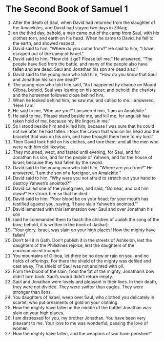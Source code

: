 ﻿
# The Second Book of Samuel 1
1. After the death of Saul, when David had returned from the slaughter of the Amalekites, and David had stayed two days in Ziklag; 
2. on the third day, behold, a man came out of the camp from Saul, with his clothes torn, and earth on his head. When he came to David, he fell to the earth, and showed respect. 
3. David said to him, “Where do you come from?” He said to him, “I have escaped out of the camp of Israel.” 
4. David said to him, “How did it go? Please tell me.” He answered, “The people have fled from the battle, and many of the people also have fallen and are dead. Saul and Jonathan his son are dead also.” 
5. David said to the young man who told him, “How do you know that Saul and Jonathan his son are dead?” 
6. The young man who told him said, “As I happened by chance on Mount Gilboa, behold, Saul was leaning on his spear; and behold, the chariots and the horsemen followed close behind him. 
7. When he looked behind him, he saw me, and called to me. I answered, ‘Here I am.’ 
8. He said to me, ‘Who are you?’ I answered him, ‘I am an Amalekite.’ 
9. He said to me, ‘Please stand beside me, and kill me; for anguish has taken hold of me, because my life lingers in me.’ 
10. So I stood beside him and killed him, because I was sure that he could not live after he had fallen. I took the crown that was on his head and the bracelet that was on his arm, and have brought them here to my lord.” 
11. Then David took hold on his clothes, and tore them; and all the men who were with him did likewise. 
12. They mourned, wept, and fasted until evening, for Saul, and for Jonathan his son, and for the people of Yahweh, and for the house of Israel; because they had fallen by the sword. 
13. David said to the young man who told him, “Where are you from?” He answered, “I am the son of a foreigner, an Amalekite.” 
14. David said to him, “Why were you not afraid to stretch out your hand to destroy Yahweh’s anointed?” 
15. David called one of the young men, and said, “Go near, and cut him down!” He struck him so that he died. 
16. David said to him, “Your blood be on your head; for your mouth has testified against you, saying, ‘I have slain Yahweh’s anointed.’” 
17. David lamented with this lamentation over Saul and over Jonathan his son 
18. (and he commanded them to teach the children of Judah the song of the bow; behold, it is written in the book of Jashar): 
19. “Your glory, Israel, was slain on your high places! How the mighty have fallen! 
20. Don’t tell it in Gath. Don’t publish it in the streets of Ashkelon, lest the daughters of the Philistines rejoice, lest the daughters of the uncircumcised triumph. 
21. You mountains of Gilboa, let there be no dew or rain on you, and no fields of offerings; For there the shield of the mighty was defiled and cast away, The shield of Saul was not anointed with oil. 
22. From the blood of the slain, from the fat of the mighty, Jonathan’s bow didn’t turn back. Saul’s sword didn’t return empty. 
23. Saul and Jonathan were lovely and pleasant in their lives. In their death, they were not divided. They were swifter than eagles. They were stronger than lions. 
24. You daughters of Israel, weep over Saul, who clothed you delicately in scarlet, who put ornaments of gold on your clothing. 
25. How the mighty have fallen in the middle of the battle! Jonathan was slain on your high places. 
26. I am distressed for you, my brother Jonathan. You have been very pleasant to me. Your love to me was wonderful, passing the love of women. 
27. How the mighty have fallen, and the weapons of war have perished!” 
